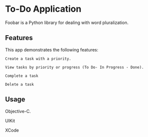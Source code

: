 # To-Do Application

Foobar is a Python library for dealing with word pluralization.

## Features
This app demonstrates the following features:

    Create a task with a priority.

    View tasks by priority or progress (To Do- In Progress - Done).

    Complete a task

    Delete a task

## Usage
Objective-C. 

UIKit

XCode
